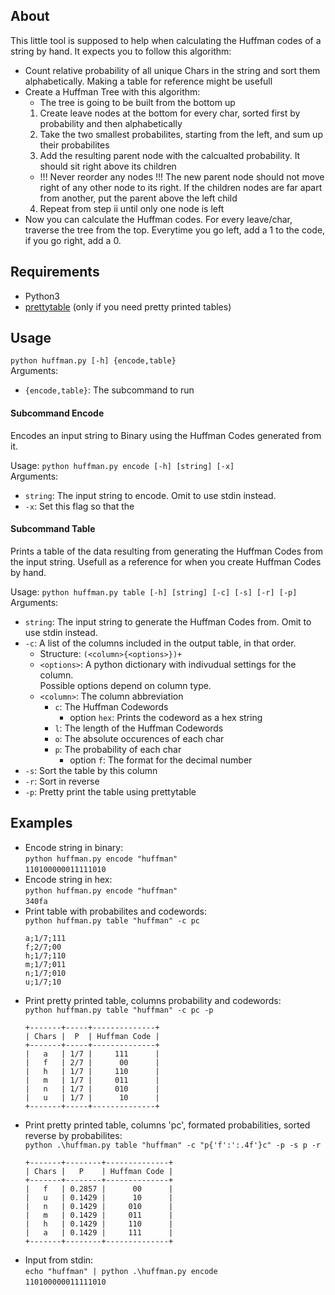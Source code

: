 ## About
This little tool is supposed to help when calculating the Huffman codes of a string by hand.
It expects you to follow this algorithm:
- Count relative probability of all unique Chars in the string and sort them alphabetically.
Making a table for reference might be usefull
- Create a Huffman Tree with this algorithm:
  - The tree is going to be built from the bottom up
  1. Create leave nodes at the bottom for every char, sorted first by probability and then alphabetically
  2. Take the two smallest probabilites, starting from the left, and sum up their probabilites
  3. Add the resulting parent node with the calcualted probability. It should sit right above its children
  - !!! Never reorder any nodes !!! The new parent node should not move right of any other node to its right. If the children nodes are far apart from another, put the parent above the left child
  4. Repeat from step ii until only one node is left
- Now you can calculate the Huffman codes. For every leave/char, traverse the tree from the top. Everytime you go left, add a 1 to the code, if you go right, add a 0.
  

## Requirements
- Python3
- [prettytable](https://pypi.org/project/PrettyTable/) (only if you need pretty printed tables)

## Usage
`python huffman.py [-h] {encode,table}`<br>
Arguments:
- `{encode,table}`: The subcommand to run

#### Subcommand Encode
Encodes an input string to Binary using the Huffman Codes generated from it.

Usage: `python huffman.py encode [-h] [string] [-x]`<br>
Arguments:
- `string`: The input string to encode. Omit to use stdin instead.
- `-x`: Set this flag so that the 

#### Subcommand Table
Prints a table of the data resulting from generating the Huffman Codes from the input string.
Usefull as a reference for when you create Huffman Codes by hand.

Usage: `python huffman.py table [-h] [string] [-c] [-s] [-r] [-p]`<br>
Arguments:
- `string`: The input string to generate the Huffman Codes from. Omit to use stdin instead.
- `-c`: A list of the columns included in the output table, in that order.
  - Structure: `(<column>{<options>})+`
  - `<options>`: A python dictionary with indivudual settings for the column. <br>
    Possible options depend on column type.
  - `<column>`: The column abbreviation
    - `c`: The Huffman Codewords
      - option `hex`: Prints the codeword as a hex string 
    - `l`: The length of the Huffman Codewords
    - `o`: The absolute occurences of each char
    - `p`: The probability of each char
      - option `f`: The format for the decimal number
- `-s`: Sort the table by this column
- `-r`: Sort in reverse
- `-p`: Pretty print the table using prettytable

## Examples
- Encode string in binary:<br>
  `python huffman.py encode "huffman"`<br>
  `110100000011111010`
- Encode string in hex:<br>
  `python huffman.py encode "huffman"`<br>
  `340fa`
- Print table with probabilites and codewords:<br>
  `python huffman.py table "huffman" -c pc`
  ```
  a;1/7;111
  f;2/7;00
  h;1/7;110
  m;1/7;011
  n;1/7;010
  u;1/7;10
  ```
- Print pretty printed table, columns probability and codewords:<br>
  `python huffman.py table "huffman" -c pc -p`
  ```
  +-------+-----+--------------+
  | Chars |  P  | Huffman Code |
  +-------+-----+--------------+
  |   a   | 1/7 |     111      |
  |   f   | 2/7 |      00      |
  |   h   | 1/7 |     110      |
  |   m   | 1/7 |     011      |
  |   n   | 1/7 |     010      |
  |   u   | 1/7 |      10      |
  +-------+-----+--------------+
  ```
- Print pretty printed table, columns 'pc', formated probabilities, sorted reverse by probabilites:<br>
  `python .\huffman.py table "huffman" -c "p{'f':':.4f'}c" -p -s p -r`
  ```
  +-------+--------+--------------+
  | Chars |   P    | Huffman Code |
  +-------+--------+--------------+
  |   f   | 0.2857 |      00      |
  |   u   | 0.1429 |      10      |
  |   n   | 0.1429 |     010      |
  |   m   | 0.1429 |     011      |
  |   h   | 0.1429 |     110      |
  |   a   | 0.1429 |     111      |
  +-------+--------+--------------+
  ```
- Input from stdin:<br>
  `echo "huffman" | python .\huffman.py encode`<br>
  `110100000011111010`
  
